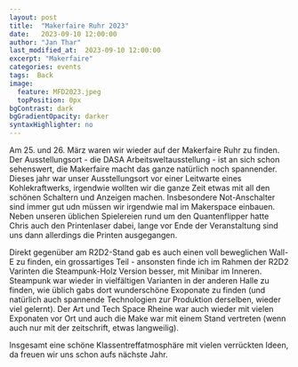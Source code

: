 ```yaml
---
layout: post
title:  "Makerfaire Ruhr 2023"
date:   2023-09-10 12:00:00
author: "Jan Thar"
last_modified_at:  2023-09-10 12:00:00
excerpt: "Makerfaire"
categories: events
tags:  Back
image:
  feature: MFD2023.jpeg
  topPosition: 0px
bgContrast: dark
bgGradientOpacity: darker
syntaxHighlighter: no
---
```


Am 25. und 26. März waren wir wieder auf der Makerfaire Ruhr zu finden. 
Der Ausstellungsort - die DASA Arbeitsweltausstellung - ist an sich schon sehenswert, die Makerfaire macht das ganze natürlich noch spannender.
Dieses jahr war unser Ausstellungsort vor einer Leitwarte eines Kohlekraftwerks, irgendwie wollten wir die ganze Zeit etwas mit all den schönen Schaltern und Anzeigen machen.
Insbesondere Not-Anschalter sind immer gut udn müssen wir irgendwie mal im Makerspace einbauen.
Neben unseren üblichen Spielereien rund um den Quantenflipper hatte Chris auch den Printenlaser dabei, lange vor Ende der Veranstaltung sind uns dann allerdings die Printen ausgegangen.

Direkt gegenüber am R2D2-Stand gab es auch einen voll beweglichen Wall-E zu finden, ein grossartiges Teil - ansonsten finde ich im Rahmen der R2D2 Varinten die Steampunk-Holz Version besser, mit Minibar im Inneren.
Steampunk war wieder in vielfältigen Varianten in der anderen Halle zu finden, wie üblich gabs dort wunderschöne Exoponate zu finden (und natürlich auch spannende Technologien zur Produktion derselben, wieder viel gelernt).
Der Art und Tech Space Rheine war auch wieder mit vielen Exponaten vor Ort und auch die Make war mit einem Stand vertreten (wenn auch nur mit der zeitschrift, etwas langweilig).

Insgesamt eine schöne Klassentreffatmosphäre mit vielen verrückten Ideen, da freuen wir uns schon aufs nächste Jahr.
